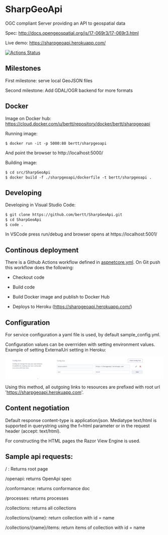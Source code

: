 # SharpGeoApi

OGC compliant Server providing an API to geospatial data 

Spec: http://docs.opengeospatial.org/is/17-069r3/17-069r3.html

Live demo: https://sharpgeoapi.herokuapp.com/

[![Actions Status](https://github.com/bertt/SharpGeoApi/workflows/SharpGeoApi%20build/badge.svg)](https://github.com/bertt/SharpGeoApi/actions)

## Milestones

First milestone: serve local GeoJSON files 

Second milestone: Add GDAL/OGR backend for more formats 

## Docker 

Image on Docker hub: https://cloud.docker.com/u/bertt/repository/docker/bertt/sharpgeoapi

Running image:

```
$ docker run -it -p 5000:80 bertt/sharpgeoapi 
```

And point the browser to http://localhost:5000/

Building image: 

```
$ cd src/SharpGeoApi
$ docker build -f ./sharpgeoapi/dockerfile -t bertt/sharpgeoapi .
```

## Developing

Developing in Visual Studio Code:

```
$ git clone https://github.com/bertt/SharpGeoApi.git
$ cd SharpGeoApi
$ code .
```

In VSCode press run/debug and browser opens at https://localhost:5001/

## Continous deployment

There is a Github Actions workflow defined in [aspnetcore.yml](../.github/workflows/aspnetcore.yml). On Git push
this workflow does the following:

- Checkout code

- Build code

- Build Docker image and publish to Docker Hub

- Deploys to Heroku (https://sharpgeoapi.herokuapp.com/)

## Configuration

For service configuration a yaml file is used, by default sample_config.yml.

Configuration values can be overrriden with setting environment values. Example of setting ExternalUri setting
in Heroku:

![alt text](external_uri_settings.png "External Uri settings")

Using this method, all outgoing links to resources are prefixed with root url 'https://sharpgeoapi.herokuapp.com'.


## Content negotiation

Default response content-type is application/json. Mediatype text/html is supported in querystring using the f=html parameter or in the request header (accept: text/html).

For constructing the HTML pages the Razor View Engine is used.

## Sample api requests:

/ : Returns root page

/openapi: returns OpenApi spec

/conformance: returns conformance doc

/processes: returns processes 

/collections: returns all collections

/collections/{name}: return collection with id = name

/collections/{name}/items: return items of collection with id = name
